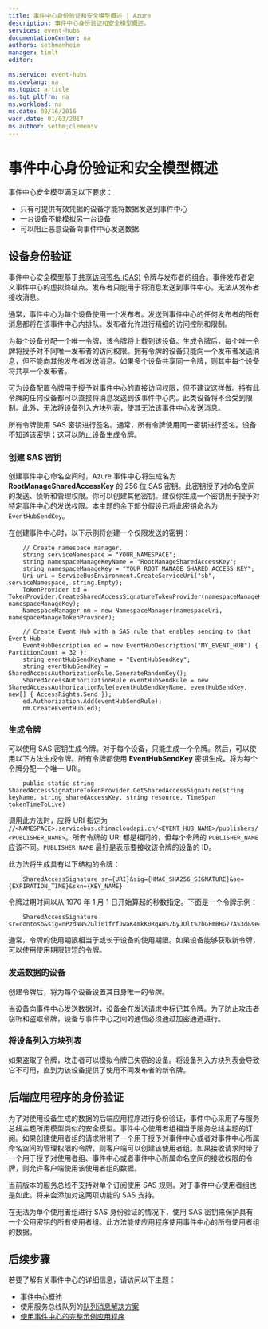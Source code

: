 ```yaml
---
title: 事件中心身份验证和安全模型概述 | Azure
description: 事件中心身份验证和安全模型概述。
services: event-hubs
documentationCenter: na
authors: sethmanheim
manager: timlt
editor: 

ms.service: event-hubs
ms.devlang: na
ms.topic: article
ms.tgt_pltfrm: na
ms.workload: na
ms.date: 08/16/2016
wacn.date: 01/03/2017
ms.author: sethm;clemensv
---
```


# 事件中心身份验证和安全模型概述

事件中心安全模型满足以下要求：

- 只有可提供有效凭据的设备才能将数据发送到事件中心
- 一台设备不能模拟另一台设备
- 可以阻止恶意设备向事件中心发送数据

## 设备身份验证

事件中心安全模型基于[共享访问签名 (SAS)](../service-bus-messaging/service-bus-shared-access-signature-authentication.md) 令牌与发布者的组合。事件发布者定义事件中心的虚拟终结点。发布者只能用于将消息发送到事件中心。无法从发布者接收消息。

通常，事件中心为每个设备使用一个发布者。发送到事件中心的任何发布者的所有消息都将在该事件中心内排队。发布者允许进行精细的访问控制和限制。

为每个设备分配一个唯一令牌，该令牌将上载到该设备。生成令牌后，每个唯一令牌将授予对不同唯一发布者的访问权限。拥有令牌的设备只能向一个发布者发送消息，但不能向其他发布者发送消息。如果多个设备共享同一令牌，则其中每个设备将共享一个发布者。

可为设备配置令牌用于授予对事件中心的直接访问权限，但不建议这样做。持有此令牌的任何设备都可以直接将消息发送到该事件中心内。此类设备将不会受到限制。此外，无法将设备列入方块列表，使其无法该事件中心发送消息。

所有令牌使用 SAS 密钥进行签名。通常，所有令牌使用同一密钥进行签名。设备不知道该密钥；这可以防止设备生成令牌。

### 创建 SAS 密钥

创建事件中心命名空间时，Azure 事件中心将生成名为 **RootManageSharedAccessKey** 的 256 位 SAS 密钥。此密钥授予对命名空间的发送、侦听和管理权限。你可以创建其他密钥。建议你生成一个密钥用于授予对特定事件中心的发送权限。本主题的余下部分假设已将此密钥命名为 `EventHubSendKey`。

在创建事件中心时，以下示例将创建一个仅限发送的密钥：

```
    // Create namespace manager.
    string serviceNamespace = "YOUR_NAMESPACE";
    string namespaceManageKeyName = "RootManageSharedAccessKey";
    string namespaceManageKey = "YOUR_ROOT_MANAGE_SHARED_ACCESS_KEY";
    Uri uri = ServiceBusEnvironment.CreateServiceUri("sb", serviceNamespace, string.Empty);
    TokenProvider td = TokenProvider.CreateSharedAccessSignatureTokenProvider(namespaceManageKeyName, namespaceManageKey);
    NamespaceManager nm = new NamespaceManager(namespaceUri, namespaceManageTokenProvider);

    // Create Event Hub with a SAS rule that enables sending to that Event Hub
    EventHubDescription ed = new EventHubDescription("MY_EVENT_HUB") { PartitionCount = 32 };
    string eventHubSendKeyName = "EventHubSendKey";
    string eventHubSendKey = SharedAccessAuthorizationRule.GenerateRandomKey();
    SharedAccessAuthorizationRule eventHubSendRule = new SharedAccessAuthorizationRule(eventHubSendKeyName, eventHubSendKey, new[] { AccessRights.Send });
    ed.Authorization.Add(eventHubSendRule); 
    nm.CreateEventHub(ed);
```

### 生成令牌

可以使用 SAS 密钥生成令牌。对于每个设备，只能生成一个令牌。然后，可以使用以下方法生成令牌。所有令牌都使用 **EventHubSendKey** 密钥生成。将为每个令牌分配一个唯一 URI。

```
    public static string SharedAccessSignatureTokenProvider.GetSharedAccessSignature(string keyName, string sharedAccessKey, string resource, TimeSpan tokenTimeToLive)
```

调用此方法时，应将 URI 指定为 `//<NAMESPACE>.servicebus.chinacloudapi.cn/<EVENT_HUB_NAME>/publishers/<PUBLISHER_NAME>`。所有令牌的 URI 都是相同的，但每个令牌的 `PUBLISHER_NAME` 应该不同。`PUBLISHER_NAME` 最好是表示要接收该令牌的设备的 ID。

此方法将生成具有以下结构的令牌：

```
    SharedAccessSignature sr={URI}&sig={HMAC_SHA256_SIGNATURE}&se={EXPIRATION_TIME}&skn={KEY_NAME}
```

令牌过期时间以从 1970 年 1 月 1 日开始算起的秒数指定。下面是一个令牌示例：

```
    SharedAccessSignature sr=contoso&sig=nPzdNN%2Gli0ifrfJwaK4mkK0RqAB%2byJUlt%2bGFmBHG77A%3d&se=1403130337&skn=RootManageSharedAccessKey
```

通常，令牌的使用期限相当于或长于设备的使用期限。如果设备能够获取新令牌，可以使用使用期限较短的令牌。

### 发送数据的设备

创建令牌后，将为每个设备设置其自身唯一的令牌。

当设备向事件中心发送数据时，设备会在发送请求中标记其令牌。为了防止攻击者窃听和盗取令牌，设备与事件中心之间的通信必须通过加密通道进行。

### 将设备列入方块列表

如果盗取了令牌，攻击者可以模拟令牌已失窃的设备。将设备列入方块列表会导致它不可用，直到为该设备提供了使用不同发布者的新令牌。

## 后端应用程序的身份验证

为了对使用设备生成的数据的后端应用程序进行身份验证，事件中心采用了与服务总线主题所用模型类似的安全模型。事件中心使用者组相当于服务总线主题的订阅。如果创建使用者组的请求附带了一个用于授予对事件中心或者对事件中心所属命名空间的管理权限的令牌，则客户端可以创建该使用者组。如果接收请求附带了一个用于授予对使用者组、事件中心或者事件中心所属命名空间的接收权限的令牌，则允许客户端使用该使用者组的数据。

当前版本的服务总线不支持对单个订阅使用 SAS 规则。对于事件中心使用者组也是如此。将来会添加对这两项功能的 SAS 支持。

在无法为单个使用者组进行 SAS 身份验证的情况下，使用 SAS 密钥来保护具有一个公用密钥的所有使用者组。此方法能使应用程序使用事件中心的所有使用者组的数据。

## 后续步骤

若要了解有关事件中心的详细信息，请访问以下主题：

- [事件中心概述]
- 使用服务总线队列的[队列消息解决方案]
- [使用事件中心的完整示例应用程序]

[事件中心概述]: ./event-hubs-overview.md
[使用事件中心的完整示例应用程序]: https://code.msdn.microsoft.com/Service-Bus-Event-Hub-286fd097
[队列消息解决方案]: ../service-bus-messaging/service-bus-dotnet-multi-tier-app-using-service-bus-queues.md

<!---HONumber=Mooncake_Quality_Review_1230_2016-->